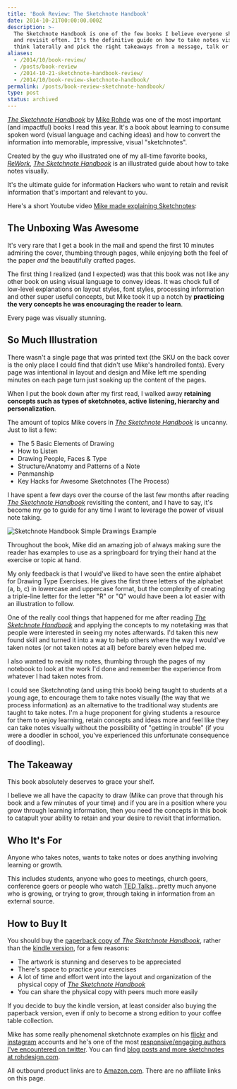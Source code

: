 ```yaml
---
title: 'Book Review: The Sketchnote Handbook'
date: 2014-10-21T00:00:00.000Z
description: >-
  The Sketchnote Handbook is one of the few books I believe everyone should own
  and revisit often. It's the definitive guide on how to take notes visually,
  think laterally and pick the right takeaways from a message, talk or meeting.
aliases:
  - /2014/10/book-review/
  - /posts/book-review
  - /2014-10-21-sketchnote-handbook-review/
  - /2014/10/book-review-sketchnote-handbook/
permalink: /posts/book-review-sketchnote-handbook/
type: post
status: archived
---
```




[_The Sketchnote Handbook_](https://www.amazon.com/gp/product/0321857895) by [Mike Rohde](https://rohdesign.com/) was one of the most important (and impactful) books I read this year. It's a book about learning to consume spoken word (visual language and caching ideas) and how to convert the information into memorable, impressive, visual "sketchnotes".

Created by the guy who illustrated one of my all-time favorite books, [_ReWork_](https://www.amazon.com/Rework-Jason-Fried/dp/0307463745), [_The Sketchnote Handbook_](https://www.amazon.com/gp/product/0321857895) is an illustrated guide about how to take notes visually.

It's the ultimate guide for information Hackers who want to retain and revisit information that's important and relevant to you.

Here's a short Youtube video [Mike made explaining Sketchnotes](https://www.youtube.com/watch?v=6SKQsULasTg):

## The Unboxing Was Awesome

It's very rare that I get a book in the mail and spend the first 10 minutes admiring the cover, thumbing through pages, while enjoying both the feel of the paper _and_ the beautifully crafted pages.

The first thing I realized (and I expected) was that this book was not like any other book on using visual language to convey ideas. It was chock full of low-level explanations on layout styles, font styles, processing information and other super useful concepts, but Mike took it up a notch by **practicing the very concepts he was encouraging the reader to learn**.

Every page was visually stunning.

## So Much Illustration

There wasn't a single page that was printed text (the SKU on the back cover is the only place I could find that didn't use Mike's handrolled fonts). Every page was intentional in layout and design and Mike left me spending minutes on each page turn just soaking up the content of the pages.

When I put the book down after my first read, I walked away **retaining concepts such as types of sketchnotes, active listening, hierarchy and personalization**.

The amount of topics Mike covers in [_The Sketchnote Handbook_](https://www.amazon.com/gp/product/0321857895) is uncanny. Just to list a few:

- The 5 Basic Elements of Drawing
- How to Listen
- Drawing People, Faces & Type
- Structure/Anatomy and Patterns of a Note
- Penmanship
- Key Hacks for Awesome Sketchnotes (The Process)

I have spent a few days over the course of the last few months after reading [_The Sketchnote Handbook_](https://www.amazon.com/gp/product/0321857895) revisiting the content, and I have to say, it's become my go to guide for any time I want to leverage the power of visual note taking.

![Sketchnote Handbook Simple Drawings Example](https://www.realchaseadams.com/imgs/2014/10/sketchnotehandbook-simple-drawings.jpg)

Throughout the book, Mike did an amazing job of always making sure the reader has examples to use as a springboard for trying their hand at the exercise or topic at hand.

My only feedback is that I would've liked to have seen the entire alphabet for Drawing Type Exercises. He gives the first three letters of the alphabet (a, b, c) in lowercase and uppercase format, but the complexity of creating a triple-line letter for the letter "R" or "Q" would have been a lot easier with an illustration to follow.

One of the really cool things that happened for me after reading [_The Sketchnote Handbook_](https://www.amazon.com/gp/product/0321857895) and applying the concepts to my notetaking was that people were interested in seeing my notes afterwards. I'd taken this new found skill and turned it into a way to help others where the way I would've taken notes (or not taken notes at all) before barely even helped me.

I also wanted to revisit my notes, thumbing through the pages of my notebook to look at the work I'd done and remember the experience from whatever I had taken notes from.

I could see Sketchnoting (and using this book) being taught to students at a young age, to encourage them to take notes visually (the way that we process information) as an alternative to the traditional way students are taught to take notes. I'm a huge proponent for giving students a resource for them to enjoy learning, retain concepts and ideas more and feel like they can take notes visually without the possibility of "getting in trouble" (if you were a doodler in school, you've experienced this unfortunate consequence of doodling).

## The Takeaway

This book absolutely deserves to grace your shelf.

I believe we all have the capacity to draw (Mike can prove that through his book and a few minutes of your time) and if you are in a position where you grow through learning information, then you need the concepts in this book to catapult your ability to retain and your desire to revisit that information.

## Who It's For

Anyone who takes notes, wants to take notes or does anything involving learning or growth.

This includes students, anyone who goes to meetings, church goers, conference goers or people who watch [TED Talks](/2014/02/whats-your-lollipop-moment/)...pretty much anyone who is growing, or trying to grow, through taking in information from an external source.

## How to Buy It

You should buy the [paperback copy of _The Sketchnote Handbook_](https://www.amazon.com/gp/product/0321857895), rather than the [kindle version](https://www.amazon.com/Sketchnote-Handbook-Illustrated-Visual-Taking-ebook/dp/B00E981K1W/ref=tmm_kin_title_0?_encoding=UTF8&sr=&qid=), for a few reasons:

- The artwork is stunning and deserves to be appreciated
- There's space to practice your exercises
- A lot of time and effort went into the layout and organization of the physical copy of [_The Sketchnote Handbook_](https://www.amazon.com/gp/product/0321857895)
- You can share the physical copy with peers much more easily

If you decide to buy the kindle version, at least consider also buying the paperback version, even if only to become a strong edition to your coffee table collection.

Mike has some really phenomenal sketchnote examples on his [flickr](https://www.flickr.com/photos/rohdesign/) and [instagram](https://instagram.com/rohdesign) accounts and he's one of the most [responsive/engaging authors I've encountered on twitter](https://twitter.com/rohdesign). You can find [blog posts and more sketchnotes at rohdesign.com](https://rohdesign.com/).

All outbound product links are to [Amazon.com](https://www.amazon.com). There are no affiliate links on this page.
